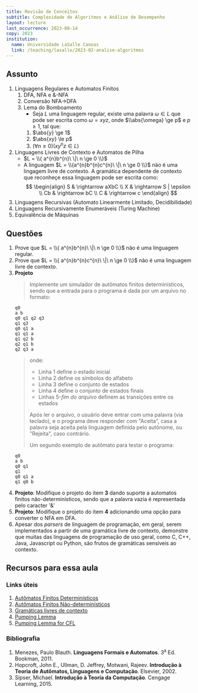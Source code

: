 ```yaml
---
title: Revisão de Conceitos
subtitle: Complexidade de Algoritmos e Análise de Desempenho
layout: lecture
last_occurrence: 2023-08-14
copy: 2023
institution:
  name: Universidade LaSalle Canoas
  link: /teaching/lasalle/2023-02-analise-algoritmos
---
```


## Assunto

1. Linguagens Regulares e Automatos Finitos
    1. DFA, NFA e &-NFA
    2. Conversão NFA-\>DFA
    3. Lema do Bomboamento
        * Seja $L$ uma linguagem regular, existe uma palavra $\omega \in L$ que pode ser escrita como $\omega = xyz$, onde $\\abs{\omega} \ge p$ e $p \ge 1$, tal que:
        1. $\abs{y} \ge 1$
        2. $\abs{xy} \le p$
        3. $(\forall n \ge 0)(xy^{n}z \in L)$
2. Linguagens Livres de Contexto e Automatos de Pilha
    * $L = \\{ a^{n}b^{n}\ \|\ n \ge 0 \\}$
    * A linguagem $L = \\{a^{n}b^{n}c^{n}\ \|\ n \ge 0 \\}$ não é uma lingagem livre de contexto. A gramática dependente de contexto que reconheçe essa linguagem pode ser escrita como: <br/>
    $$
    \begin{align}
    S & \rightarrow aXbC \\
    X & \rightarrow S | \epsilon \\
    Cb & \rightarrow bC \\
    C & \rightarrow c
    \end{align}
    $$
3. Linguagens Recursivas (Automato Linearmente Limitado, Decidibilidade)
4. Linguagens Recursivamente Enumeráveis (Turing Machine)
5. Equivalência de Máquinas

## Questões

1. Prove que $L = \\{ a^{n}b^{n}\ \|\ n \ge 0 \\}$ não é uma linguagem regular.
2. Prove que $L = \\{ a^{n}b^{n}c^{n}\ \|\ n \ge 0 \\}$ não é uma linguagem livre de contexto.
3. **Projeto**
    > Implemente um simulador de autômatos finitos determinísticos, sendo que a entrada para o programa é dada por um arquivo no formato:
    ```nohl
    q0
    a b
    q0 q1 q2 q3
    q1 q3
    q0 q1 a
    q1 q1 a
    q1 q2 b
    q2 q1 b
    q2 q3 a
    ```
    > onde:
    >    * Linha 1 define o estado inicial
    >    * Linha 2 define os símbolos do alfabeto
    >    * Linha 3 define o conjunto de estados
    >    * Linha 4 define o conjunto de estados finais
    >    * Linhas 5-_fim do arquivo_ definem as transições entre os estados
    > 
    > Após ler o arquivo, o usuário deve entrar com uma palavra (via teclado), e o programa deve responder com "Aceita", casa a palavra seja aceita pela linguagem definida pelo autônome, ou "Rejeita", caso contrário.
    >
    > Um segundo exemplo de autômato para testar o programa:
    ```nohl
    q0
    a b
    q0 q1
    q1
    q0 q1 a
    q1 q0 b
    ```
4. **Projeto**: Modifique o projeto do item **3** dando suporte a automatos finitos não-determinísticos, sendo que a palavra vazia é representada pelo caracter '&'
5. **Projeto**: Modifique o projeto do item **4** adicionando uma opção para converter o NFA em DFA. 
6. Apesar dos _parsers_ de linguagem de programação, em geral, serem implementados a partir de uma gramática livre de contexto, demonstre que muitas das linguagens de programação de uso geral, como C, C++, Java, Javascript ou Python, são frutos de gramáticas sensíveis ao contexto.

## Recursos para essa aula

### Links úteis

1. [Autômatos Finitos Determinísticos](https://pt.wikipedia.org/wiki/Aut%C3%B4mato_finito_determin%C3%ADstico)
2. [Autômatos Finitos Não-determinísticos](https://pt.wikipedia.org/wiki/M%C3%A1quina_de_estados_finitos_n%C3%A3o_determin%C3%ADstica)
3. [Gramáticas livres de contexto](https://pt.wikipedia.org/wiki/Gram%C3%A1tica_livre_de_contexto)
4. [Pumping Lemma](https://en.wikipedia.org/wiki/Pumping_lemma_for_regular_languages)
5. [Pumping Lemma for CFL](https://en.wikipedia.org/wiki/Pumping_lemma_for_context-free_languages)

### Bibliografia

1. Menezes, Paulo Blauth. **Linguagens Formais e Automatos**. 3<sup>a</sup> Ed. Bookman, 2011. 
2. Hopcroft, John E., Ullman, D. Jeffrey, Motwani, Rajeev. **Introdução à Teoria de Autômatos, Linguagens e Computação**. Elsevier, 2002. 
3. Sipser, Michael. **Introdução à Teoria da Computação**. Cengage Learning, 2015.

